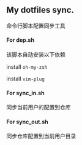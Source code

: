 ## My dotfiles sync.
命令行脚本配置同步工具

#### For dep.sh
该脚本自动安装以下依赖

install `oh-my-zsh`

install `vim-plug`


#### For sync_in.sh
同步当前用户的配置到仓库

#### For sync_out.sh
同步仓库配置到当前用户目录

